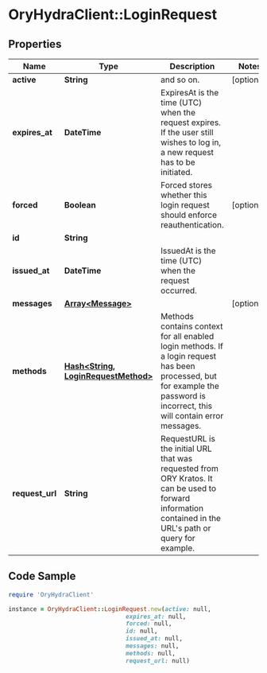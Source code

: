 # OryHydraClient::LoginRequest

## Properties

Name | Type | Description | Notes
------------ | ------------- | ------------- | -------------
**active** | **String** | and so on. | [optional] 
**expires_at** | **DateTime** | ExpiresAt is the time (UTC) when the request expires. If the user still wishes to log in, a new request has to be initiated. | 
**forced** | **Boolean** | Forced stores whether this login request should enforce reauthentication. | [optional] 
**id** | **String** |  | 
**issued_at** | **DateTime** | IssuedAt is the time (UTC) when the request occurred. | 
**messages** | [**Array&lt;Message&gt;**](Message.md) |  | [optional] 
**methods** | [**Hash&lt;String, LoginRequestMethod&gt;**](LoginRequestMethod.md) | Methods contains context for all enabled login methods. If a login request has been processed, but for example the password is incorrect, this will contain error messages. | 
**request_url** | **String** | RequestURL is the initial URL that was requested from ORY Kratos. It can be used to forward information contained in the URL&#39;s path or query for example. | 

## Code Sample

```ruby
require 'OryHydraClient'

instance = OryHydraClient::LoginRequest.new(active: null,
                                 expires_at: null,
                                 forced: null,
                                 id: null,
                                 issued_at: null,
                                 messages: null,
                                 methods: null,
                                 request_url: null)
```


